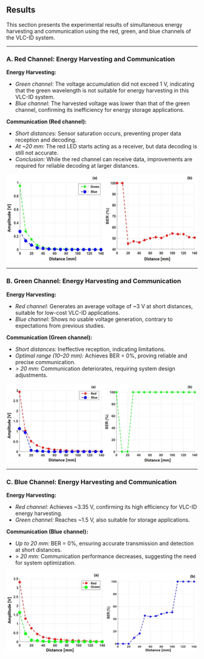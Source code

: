## Results

This section presents the experimental results of simultaneous energy harvesting and communication using the red, green, and blue channels of the VLC-ID system.

---

### A. Red Channel: Energy Harvesting and Communication

**Energy Harvesting:**  
- *Green channel:* The voltage accumulation did not exceed 1 V, indicating that the green wavelength is not suitable for energy harvesting in this VLC-ID system.  
- *Blue channel:* The harvested voltage was lower than that of the green channel, confirming its inefficiency for energy storage applications.  

**Communication (Red channel):**  
- *Short distances:* Sensor saturation occurs, preventing proper data reception and decoding.  
- *At ~20 mm:* The red LED starts acting as a receiver, but data decoding is still not accurate.  
- *Conclusion:* While the red channel can receive data, improvements are required for reliable decoding at larger distances.  

![BER_Red](Figures/results/Ber_red.png)

---

### B. Green Channel: Energy Harvesting and Communication

**Energy Harvesting:**  
- *Red channel:* Generates an average voltage of ~3 V at short distances, suitable for low-cost VLC-ID applications.  
- *Blue channel:* Shows no usable voltage generation, contrary to expectations from previous studies.  

**Communication (Green channel):**  
- *Short distances:* Ineffective reception, indicating limitations.  
- *Optimal range (10–20 mm):* Achieves BER = 0%, proving reliable and precise communication.  
- *> 20 mm:* Communication deteriorates, requiring system design adjustments.  


![BER_Green](Figures/results/Ber_green.png)


---

### C. Blue Channel: Energy Harvesting and Communication

**Energy Harvesting:**  
- *Red channel:* Achieves ~3.35 V, confirming its high efficiency for VLC-ID energy harvesting.  
- *Green channel:* Reaches ~1.5 V, also suitable for storage applications.  

**Communication (Blue channel):**  
- *Up to 20 mm:* BER = 0%, ensuring accurate transmission and detection at short distances.  
- *> 20 mm:* Communication performance decreases, suggesting the need for system optimization.  

![BER_Blue](Figures/results/Ber_blue.png)


